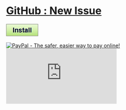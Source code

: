 # [GitHub : New Issue](.)

[![Install](../../resources/image/install_button.jpg)](../../../../raw/master/scripts/GitHub_New_Issue/github_new_issue.user.js)

[![PayPal - The safer, easier way to pay online!](https://www.paypalobjects.com/en_US/i/btn/btn_donate_SM.gif "PayPal - The safer, easier way to pay online!")](http://goo.gl/Fv19S)
![Daily installs](http://gm.wesley.eti.br/count.php?type=image&id=scripts/GitHub_New_Issue/github_new_issue.user.js)
